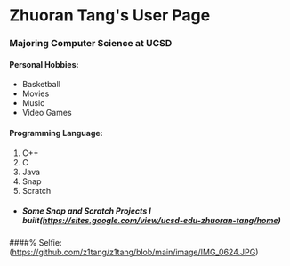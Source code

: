 # **Zhuoran Tang's User Page**

### Majoring Computer Science at UCSD


#### Personal Hobbies:

- Basketball
- Movies
- Music
- Video Games


#### Programming Language:

1. C++
2. C
3. Java
4. Snap
5. Scratch
- ##### Some Snap and Scratch Projects I built(https://sites.google.com/view/ucsd-edu-zhuoran-tang/home)

####% Selfie: (https://github.com/z1tang/z1tang/blob/main/image/IMG_0624.JPG)
